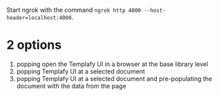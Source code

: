 Start ngrok with the command `ngrok http 4000 --host-header=localhost:4000`.

# 2 options

1. popping open the Templafy UI in a browser at the base library level
2. popping Templafy UI at a selected document
3. popping Templafy UI at a selected document and pre-populating the document with the data from the page
